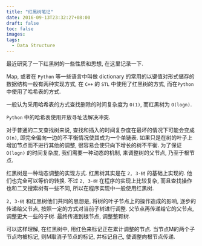 ```yaml
---
title: "红黑树笔记"
date: 2016-09-13T23:32:27+08:00
draft: false
toc: false
images:
tags: 
  - Data Structure
---
```


最近研究了一下红黑树的一些性质和思想, 在这里记录一下.

Map, 或者在 `Python` 等一些语言中叫做 dictionary 的常用的以键值对形式储存的数据结构一般有两种实现方式, 在 `C++` 的 `STL` 中使用了红黑树的方式, 而在`Python`中使用了哈希表的方式.

一般认为采用哈希表的方式查找删除的时间复杂度为 `O(1)`, 而红黑树为 `O(logn)`.

`Python` 中的哈希表使用开放寻址法解决冲突.

对于普通的二叉查找树来说, 查找和插入的时间复杂度在最坏的情况下可能会变成 `O(n)`, 即完全偏向一边的不平衡情况使其成为一个单链表. 如果只是在树的叶子上增加节点而不进行其他的调整, 很容易会使只向下增长的树不平衡. 为了保证 `O(logn)` 的时间复杂度, 我们需要一种动态的机制, 来调整树的父节点, 乃至于根节点.

红黑树是一种动态调整的实现方式. 红黑树其实是在 `2, 3-树` 的基础上实现的. 他们也完全可以等价的转换. 不过 `2, 3-树` 在程序的实现上比较复杂, 而且查找操作也和二叉搜索树有一些不同, 所以在程序实现中一般使用红黑树.

`2, 3-树` 和红黑树他们共同的思想是, 将树的叶子节点上的操作造成的影响, 逐步的传递给父节点, 按照一定的方式对当前子树进行调整. 父节点再传递给它的父节点, 调整更大一些的子树. 最终传递到根节点, 调整整颗树.

可以这样理解, 在红黑树中, 用红色来标记正在累计调整的节点. 当节点M的两个子节点均被标记, 则M取消子节点的标记, 并标记自己, 使调整向根节点传递.
